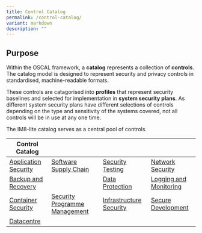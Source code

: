 ```yaml
---
title: Control Catalog
permalink: /control-catalog/
variant: markdown
description: ""
---
```

## Purpose

Within the OSCAL framework, a **catalog** represents a collection of **controls**. The catalog model is designed to represent security and privacy controls in standardised, machine-readable formats.

These controls are catagorised into **profiles** that represent security baselines and selected for implementation in **system security plans**. As different system security plans have different selections of controls depending on the type and sensitivity of the systems covered, not all controls will be in use at any one time.

The IM8-lite catalog serves as a central pool of controls.

| Control Catalog | | | |
| -- | -- | -- | -- |
| [Application Security](/control-catalog/001-application-security/) | [Software Supply Chain](/control-catalog/002-software-supply-chain/) | [Security Testing](/control-catalog/003-security-testing/) | [Network Security](/control-catalog/004-network-security/) |
| [Backup and Recovery](/control-catalog/005-backup-and-recovery/) | | [Data Protection](/control-catalog/006-data-protection/) | [Logging and Monitoring](/control-catalog/007-logging-and-monitoring/) | [Access Control](/control-catalog/008-access-control/) | 
[Container Security](/control-catalog/009-container-security/) | [Security Programme Management](/control-catalog/010-security-programme-management/) | [Infrastructure Security](/control-catalog/011-infrastructure-security/) | [Secure Development](/control-catalog/012-secure-development/) | 
[Datacentre](/control-catalog/013-datacentre/) | 